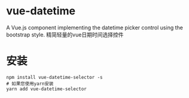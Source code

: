 # vue-datetime
A Vue.js component implementing the datetime picker control using the bootstrap style.
精简轻量的vue日期时间选择控件

# 安装

```shell
npm install vue-datetime-selector -s
# 如果您使用yarn安装
yarn add vue-datetime-selector
```
